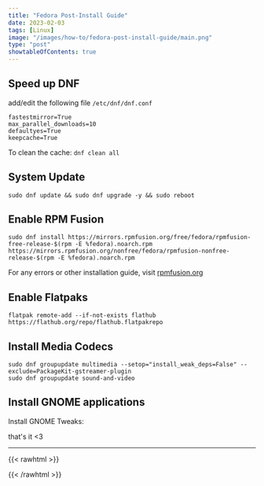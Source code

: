 ```yaml
---
title: "Fedora Post-Install Guide"
date: 2023-02-03
tags: [Linux]
image: "/images/how-to/fedora-post-install-guide/main.png"
type: "post"
showtableOfContents: true
---
```


## Speed up DNF 
add/edit the following file `/etc/dnf/dnf.conf`
```
fastestmirror=True
max_parallel_downloads=10
defaultyes=True
keepcache=True
```
To clean the cache: `dnf clean all`

## System Update
```
sudo dnf update && sudo dnf upgrade -y && sudo reboot
```

## Enable RPM Fusion
```
sudo dnf install https://mirrors.rpmfusion.org/free/fedora/rpmfusion-free-release-$(rpm -E %fedora).noarch.rpm https://mirrors.rpmfusion.org/nonfree/fedora/rpmfusion-nonfree-release-$(rpm -E %fedora).noarch.rpm
``` 

For any errors or other installation guide, visit [rpmfusion.org](https://rpmfusion.org/Configuration)

## Enable Flatpaks 
```
flatpak remote-add --if-not-exists flathub https://flathub.org/repo/flathub.flatpakrepo
```

## Install Media Codecs 
```
sudo dnf groupupdate multimedia --setop="install_weak_deps=False" --exclude=PackageKit-gstreamer-plugin
sudo dnf groupupdate sound-and-video
```

## Install GNOME applications 
Install GNOME Tweaks: 


that's it <3

----

{{< rawhtml >}} 
<script src="https://utteranc.es/client.js"
        repo="mansoorbarri/website"
        issue-term="title"
        theme="github-dark"
        crossorigin="anonymous"
        async>
</script>
{{< /rawhtml >}}
